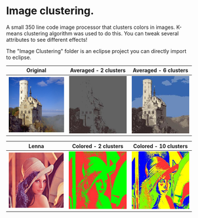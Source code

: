 # Image clustering.

A small 350 line code image processor that clusters colors in images. K-means clustering algorithm was used to do this. You can tweak several attributes to see different effects!

The "Image Clustering" folder is an eclipse project you can directly import to eclipse.

Original    |  Averaged - 2 clusters	| Averaged - 6 clusters
:-------------:|:---------------:|:----------:|
![Original](/img/original)  | ![Averaged 2](/img/avg2)	|  ![Averaged 6](/img/avg6)

Lenna	|	Colored - 2 clusters	|	Colored - 10 clusters
:-------------:|:---------------:|:----------:|
![Lenna](/img/lenna) | ![Colored 2](/img/len2)	| ![Colored 10](/img/len10)
